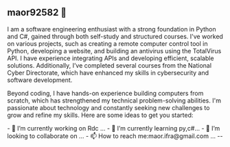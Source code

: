 ## maor92582 👋


<p align="left">I am a software engineering enthusiast with a strong foundation in Python and C#, gained through both self-study and structured courses. I've worked on various projects, such as creating a remote computer control tool in Python, developing a website, and building an antivirus using the TotalVirus API. I have experience integrating APIs and developing efficient, scalable solutions. Additionally, I’ve completed several courses from the National Cyber Directorate, which have enhanced my skills in cybersecurity and software development.

Beyond coding, I have hands-on experience building computers from scratch, which has strengthened my technical problem-solving abilities. I'm passionate about technology and constantly seeking new challenges to grow and refine my skills.
Here are some ideas to get you started:
</p>
- 🔭 I’m currently working on Rdc ...
- 🌱 I’m currently learning py,c#...
- 👯 I’m looking to collaborate on ...
- 📫 How to reach me:maor.ifra@gmail.com ...
--
